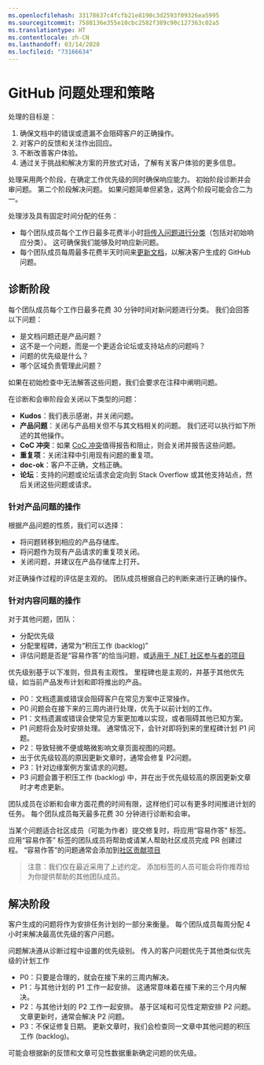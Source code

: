 ```yaml
---
ms.openlocfilehash: 33178637c4fcfb21e8190c3d2593f09326ea5995
ms.sourcegitcommit: 7588136e355e10cbc2582f389c90c127363c02a5
ms.translationtype: HT
ms.contentlocale: zh-CN
ms.lasthandoff: 03/14/2020
ms.locfileid: "73166634"
---
```

# <a name="github-issues-process-and-policy"></a>GitHub 问题处理和策略

处理的目标是：

1. 确保文档中的错误或遗漏不会阻碍客户的正确操作。
1. 对客户的反馈和关注作出回应。
1. 不断改善客户体验。
1. 通过关于挑战和解决方案的开放式对话，了解有关客户体验的更多信息。

处理采用两个阶段，在确定工作优先级的同时确保响应能力。 初始阶段诊断并会审问题。 第二个阶段解决问题。 如果问题简单但紧急，这两个阶段可能会合二为一。

处理涉及具有固定时间分配的任务：

- 每个团队成员每个工作日最多花费半小时[将传入问题进行分类](#diagnosis-phase)（包括对初始响应分类）。 这可确保我们能够及时响应新问题。
- 每个团队成员每周最多花费半天时间来[更新文档](#resolution-phase)，以解决客户生成的 GitHub 问题。

## <a name="diagnosis-phase"></a>诊断阶段

每个团队成员每个工作日最多花费 30 分钟时间对新问题进行分类。 我们会回答以下问题：

- 是文档问题还是产品问题？
- 这不是一个问题，而是一个更适合论坛或支持站点的问题吗？
- 问题的优先级是什么？
- 哪个区域负责管理此问题？

如果在初始检查中无法解答这些问题，我们会要求在注释中阐明问题。

在诊断和会审阶段会关闭以下类型的问题：

- **Kudos**：我们表示感谢，并关闭问题。
- **产品问题**：关闭与产品相关但不与其文档相关的问题。 我们还可以执行如下所述的其他操作。
- **CoC 冲突**：如果 [CoC 冲突](https://dotnetfoundation.org/code-of-conduct)值得报告和阻止，则会关闭并报告这些问题。
- **重复项**：关闭注释中引用现有问题的重复项。
- **doc-ok**：客户不正确，文档正确。
- **论坛**：支持的问题或论坛请求会定向到 Stack Overflow 或其他支持站点，然后关闭这些问题或请求。

### <a name="actions-on-product-issues"></a>针对产品问题的操作

根据产品问题的性质，我们可以选择：

- 将问题转移到相应的产品存储库。
- 将问题作为现有产品请求的重复项关闭。
- 关闭问题，并建议在产品存储库上打开。

对正确操作过程的评估是主观的。 团队成员根据自己的判断来进行正确的操作。

### <a name="actions-on-content-issues"></a>针对内容问题的操作

对于其他问题，团队：

- 分配优先级
- 分配里程碑，通常为“积压工作 (backlog)”
- 评估问题是否是“容易作答”的恰当问题，或[适用于 .NET 社区参与者的项目](https://github.com/dotnet/docs/projects/35)

优先级别基于以下准则，但具有主观性。 里程碑也是主观的，并基于其他优先级，如当前产品发布计划和即将推出的产品。

-  P0：文档遗漏或错误会阻碍客户在常见方案中正常操作。
  - P0  问题会在接下来的三周内进行处理，优先于以前计划的工作。
-  P1：文档遗漏或错误会使常见方案更加难以实现，或者阻碍其他已知方案。
  -  P1 问题将会及时安排处理。 通常情况下，会针对即将到来的里程碑计划 P1 问题。
-  P2：导致轻微不便或略微影响文章页面视图的问题。
  - 出于优先级较高的原因更新文章时，通常会修复 P2问题。 
-  P3：针对边缘案例方案请求的问题。
  -  P3 问题会置于积压工作 (backlog) 中，并在出于优先级较高的原因更新文章时才考虑更新。

团队成员在诊断和会审方面花费的时间有限，这样他们可以有更多时间推进计划的任务。 每个团队成员每天最多花费 30 分钟进行诊断和会审。

当某个问题适合社区成员（可能为作者）提交修复时，将应用“容易作答”  标签。 应用“容易作答”  标签的团队成员将帮助或请某人帮助社区成员完成 PR 创建过程。 “容易作答”的问题通常会添加到[社区贡献项目](https://github.com/dotnet/docs/projects/35)

> 注意：我们仅在最近采用了上述约定。 添加标签的人员可能会将你推荐给为你提供帮助的其他团队成员。

## <a name="resolution-phase"></a>解决阶段

客户生成的问题将作为安排任务计划的一部分来衡量。 每个团队成员每周分配 4 小时来解决最高优先级的客户问题。

问题解决遵从诊断过程中设置的优先级别。 传入的客户问题优先于其他类似优先级的计划工作

-  P0：只要是合理的，就会在接下来的三周内解决。
-  P1：与其他计划的 P1 工作一起安排。 这通常意味着在接下来的三个月内解决。
-  P2：与其他计划的 P2 工作一起安排。 基于区域和可见性定期安排 P2 问题。 文章更新时，通常会解决 P2 问题。
-  P3：不保证修复日期。 更新文章时，我们会检查同一文章中其他问题的积压工作 (backlog)。

可能会根据新的反馈和文章可见性数据重新确定问题的优先级。
